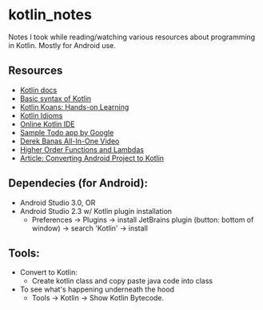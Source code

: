 # kotlin_notes
Notes I took while reading/watching various resources about programming in Kotlin. Mostly for Android use.

## Resources
- [Kotlin docs](http://kotlinlang.org/docs/reference/)
- [Basic syntax of Kotlin](https://kotlinlang.org/docs/reference/basic-syntax.html)
- [Kotlin Koans: Hands-on Learning](https://try.kotl.in/)
- [Kotlin Idioms](http://kotlinlang.org/docs/reference/idioms.html)
- [Online Kotlin IDE](https://try.kotlinlang.org/)
- [Sample Todo app by Google](https://github.com/googlesamples/android-architecture/tree/dev-todo-mvp-kotlin/)
- [Derek Banas All-In-One Video](https://www.youtube.com/watch?v=H_oGi8uuDpA)
- [Higher Order Functions and Lambdas](https://www.youtube.com/watch?v=Ju5pzp-Mb70)
- [Article: Converting Android Project to Kotlin](https://medium.com/google-developers/lessons-learned-while-converting-to-kotlin-with-android-studio-f0a3cb41669)

## Dependecies (for Android):
- Android Studio 3.0, OR
- Android Studio 2.3 w/ Kotlin plugin installation
  - Preferences → Plugins → install JetBrains plugin (button: bottom of window) → search 'Kotlin' → install

## Tools:
- Convert to Kotlin: 
  - Create kotlin class and copy paste java code into class
- To see what's happening underneath the hood
  - Tools → Kotlin → Show Kotlin Bytecode.
